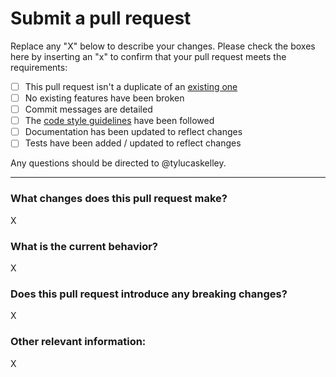 # Submit a pull request

Replace any "X" below to describe your changes. Please check the boxes here by
inserting an "x" to confirm that your pull request meets the requirements:

- [ ] This pull request isn't a duplicate of an [existing one][1]
- [ ] No existing features have been broken
- [ ] Commit messages are detailed
- [ ] The [code style guidelines][2] have been followed
- [ ] Documentation has been updated to reflect changes
- [ ] Tests have been added / updated to reflect changes

Any questions should be directed to @tylucaskelley.

---

### What changes does this pull request make?

X

### What is the current behavior?

X

### Does this pull request introduce any breaking changes?

X

### Other relevant information:

X

[1]: https://github.com/tylucaskelley/setup.sh/pulls
[2]: https://github.com/tylucaskelley/setup.sh/blob/master/.github/CONTRIBUTING.md#code-style
